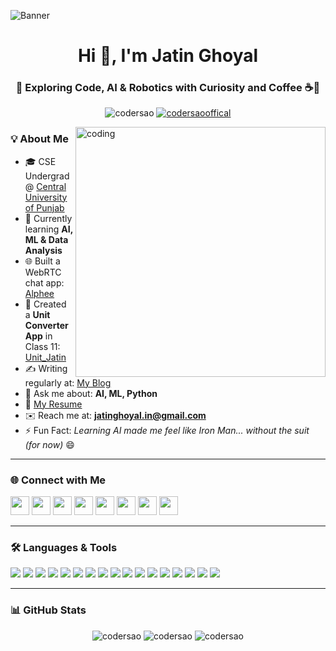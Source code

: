![Banner](https://github.com/Codersao/Codersao/blob/main/Purple%20and%20White%20Geometric%20Music%20Youtube%20Banner.gif)

<h1 align="center">Hi 👋, I'm Jatin Ghoyal</h1>
<h3 align="center">🚀 Exploring Code, AI & Robotics with Curiosity and Coffee ☕🤖</h3>

<p align="center">
  <img src="https://komarev.com/ghpvc/?username=codersao&label=Profile%20views&color=0e75b6&style=flat" alt="codersao" />
  <a href="https://twitter.com/codersaooffical" target="_blank">
    <img src="https://img.shields.io/twitter/follow/codersaooffical?logo=twitter&style=for-the-badge" alt="codersaooffical" />
  </a>
</p>

<img align="right" alt="coding" width="400" src="https://i.gifer.com/3AyY.gif" />

### 💡 About Me
- 🎓 CSE Undergrad @ [Central University of Punjab](http://cup.edu.in/)
- 🤖 Currently learning **AI, ML & Data Analysis**
- 🌐 Built a WebRTC chat app: [Alphee](https://alphee.onrender.com/)
- 📱 Created a **Unit Converter App** in Class 11: [Unit_Jatin](https://codersao.in/projects.php)
- ✍️ Writing regularly at: [My Blog](https://codersao.in/blog/index.html)
- 🧠 Ask me about: **AI, ML, Python**
- 📄 [My Resume](https://codersao.in/resume8000)
- ✉️ Reach me at: **jatinghoyal.in@gmail.com**
- ⚡ Fun Fact: *Learning AI made me feel like Iron Man... without the suit (for now)* 😄

---

### 🌐 Connect with Me
<p>
  <a href="https://twitter.com/codersaooffical"><img src="https://img.icons8.com/color/48/000000/twitter--v1.png" width="30"/></a>
  <a href="https://linkedin.com/in/jatinghoyal"><img src="https://img.icons8.com/color/48/000000/linkedin.png" width="30"/></a>
  <a href="https://instagram.com/coder_sao"><img src="https://img.icons8.com/color/48/000000/instagram-new--v1.png" width="30"/></a>
  <a href="https://youtube.com/@codersao"><img src="https://img.icons8.com/color/48/000000/youtube-play.png" width="30"/></a>
  <a href="https://www.codechef.com/codersao"><img src="https://cdn.jsdelivr.net/npm/simple-icons@v3/icons/codechef.svg" width="30"/></a>
  <a href="https://www.hackerrank.com/codersao"><img src="https://img.icons8.com/ios-filled/50/000000/hackerrank.png" width="30"/></a>
  <a href="https://codeforces.com/profile/codersao"><img src="https://cdn.jsdelivr.net/npm/simple-icons@v3/icons/codeforces.svg" width="30"/></a>
  <a href="https://discord.gg/Coder_sao"><img src="https://img.icons8.com/color/48/000000/discord-logo.png" width="30"/></a>
</p>

---

### 🛠️ Languages & Tools
<p>
  <img src="https://img.icons8.com/color/48/000000/python--v1.png"/>
  <img src="https://img.icons8.com/color/48/000000/c-programming.png"/>
  <img src="https://img.icons8.com/color/48/000000/c-plus-plus-logo.png"/>
  <img src="https://img.icons8.com/color/48/000000/java-coffee-cup-logo--v1.png"/>
  <img src="https://img.icons8.com/color/48/000000/javascript--v1.png"/>
  <img src="https://img.icons8.com/color/48/000000/react-native.png"/>
  <img src="https://img.icons8.com/color/48/000000/nodejs.png"/>
  <img src="https://img.icons8.com/color/48/000000/firebase.png"/>
  <img src="https://img.icons8.com/ios/50/000000/php-logo.png"/>
  <img src="https://img.icons8.com/color/48/000000/html-5--v1.png"/>
  <img src="https://img.icons8.com/color/48/000000/css3.png"/>
  <img src="https://img.icons8.com/color/48/000000/mysql-logo.png"/>
  <img src="https://img.icons8.com/color/48/000000/mongodb.png"/>
  <img src="https://img.icons8.com/color/48/000000/linux.png"/>
  <img src="https://img.icons8.com/color/48/000000/android-os.png"/>
  <img src="https://img.icons8.com/color/48/000000/tensorflow.png"/>
  <img src="https://img.icons8.com/color/48/000000/git.png"/>
</p>

---

### 📊 GitHub Stats
<p align="center">
  <img src="https://github-readme-stats.vercel.app/api?username=codersao&show_icons=true&theme=radical" alt="codersao" />
  <img src="https://github-readme-stats.vercel.app/api/top-langs/?username=codersao&layout=compact&theme=radical" alt="codersao" />
  <img src="https://github-readme-streak-stats.herokuapp.com/?user=codersao&theme=radical" alt="codersao" />
</p>
